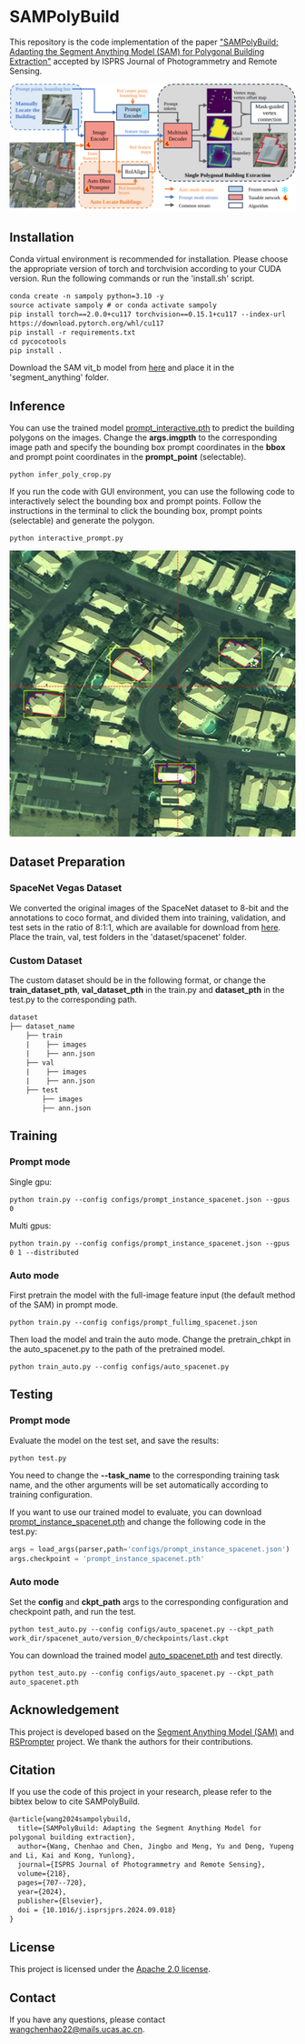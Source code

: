 # SAMPolyBuild
This repository is the code implementation of the paper ["SAMPolyBuild: Adapting the Segment Anything Model (SAM) for Polygonal Building Extraction"](https://www.sciencedirect.com/science/article/abs/pii/S0924271624003563) accepted by ISPRS Journal of Photogrammetry and Remote Sensing. 

![overview](figs/overview.svg)

## Installation
Conda virtual environment is recommended for installation. Please choose the appropriate version of torch and torchvision according to your CUDA version.
Run the following commands or run the 'install.sh' script.
```shell
conda create -n sampoly python=3.10 -y
source activate sampoly # or conda activate sampoly
pip install torch==2.0.0+cu117 torchvision==0.15.1+cu117 --index-url https://download.pytorch.org/whl/cu117
pip install -r requirements.txt
cd pycocotools
pip install .
```
Download the SAM vit_b model from [here](https://dl.fbaipublicfiles.com/segment_anything/sam_vit_b_01ec64.pth) and place it in the 'segment_anything' folder.


## Inference
You can use the trained model [prompt_interactive.pth](https://pan.baidu.com/s/1ak-nA032Mf342QHXD8JNug?pwd=8a0q) to predict the building polygons on the images. Change the **args.imgpth** to the corresponding image path and specify the bounding box prompt coordinates in the **bbox** and prompt point coordinates in the **prompt_point** (selectable).
```shell
python infer_poly_crop.py
```
If you run the code with GUI environment, you can use the following code to interactively select the bounding box and prompt points. Follow the instructions in the terminal to click the bounding box, prompt points (selectable) and generate the polygon.
```shell
python interactive_prompt.py
```
![gui](figs/interactive_gui.png)

## Dataset Preparation
### SpaceNet Vegas Dataset
We converted the original images of the SpaceNet dataset to 8-bit and the annotations to coco format, and divided them into training, validation, and test sets in the ratio of 8:1:1, which are available for download from [here](https://aistudio.baidu.com/datasetdetail/269168). Place the train, val, test folders in the 'dataset/spacenet' folder.

### Custom Dataset
The custom dataset should be in the following format, or change the **train_dataset_pth**, **val_dataset_pth** in the train.py and **dataset_pth** in the test.py to the corresponding path.
```
dataset
├── dataset_name
    ├── train
    |    ├── images
    |    ├── ann.json
    ├── val
    |    ├── images
    |    ├── ann.json
    ├── test
        ├── images
        ├── ann.json
```

## Training
### Prompt mode
Single gpu:
```shell
python train.py --config configs/prompt_instance_spacenet.json --gpus 0
```
Multi gpus:
```shell
python train.py --config configs/prompt_instance_spacenet.json --gpus 0 1 --distributed
```
### Auto mode
First pretrain the model with the full-image feature input (the default method of the SAM) in prompt mode.
```shell
python train.py --config configs/prompt_fullimg_spacenet.json
```
Then load the model and train the auto mode. Change the pretrain_chkpt in the auto_spacenet.py to the path of the pretrained model.
```shell
python train_auto.py --config configs/auto_spacenet.py
```

## Testing
### Prompt mode
Evaluate the model on the test set, and save the results:
```shell
python test.py
```
You need to change the **--task_name** to the corresponding training task name, and the other arguments will be set automatically according to training configuration.

If you want to use our trained model to evaluate, you can download [prompt_instance_spacenet.pth](https://pan.baidu.com/s/1xQ3tKt2mOv55O0g3J-EJvQ?pwd=dz5d) and change the following code in the test.py:
```python
args = load_args(parser,path='configs/prompt_instance_spacenet.json')
args.checkpoint = 'prompt_instance_spacenet.pth'
```
### Auto mode
Set the **config** and **ckpt_path** args to the corresponding configuration and checkpoint path, and run the test.
```shell
python test_auto.py --config configs/auto_spacenet.py --ckpt_path work_dir/spacenet_auto/version_0/checkpoints/last.ckpt
```
You can download the trained model [auto_spacenet.pth](https://pan.baidu.com/s/1AIvaoI-hM0Ecd94S_sag4w?pwd=in3k) and test directly.
```shell
python test_auto.py --config configs/auto_spacenet.py --ckpt_path auto_spacenet.pth
```

## Acknowledgement
This project is developed based on the [Segment Anything Model (SAM)](https://github.com/facebookresearch/segment-anything)
 and [RSPrompter](https://github.com/KyanChen/RSPrompter) project. We thank the authors for their contributions.

## Citation
If you use the code of this project in your research, please refer to the bibtex below to cite SAMPolyBuild.
```
@article{wang2024sampolybuild,
  title={SAMPolyBuild: Adapting the Segment Anything Model for polygonal building extraction},
  author={Wang, Chenhao and Chen, Jingbo and Meng, Yu and Deng, Yupeng and Li, Kai and Kong, Yunlong},
  journal={ISPRS Journal of Photogrammetry and Remote Sensing},
  volume={218},
  pages={707--720},
  year={2024},
  publisher={Elsevier},
  doi = {10.1016/j.isprsjprs.2024.09.018}
}
```
## License

This project is licensed under the [Apache 2.0 license](LICENSE).

## Contact
If you have any questions, please contact wangchenhao22@mails.ucas.ac.cn.
